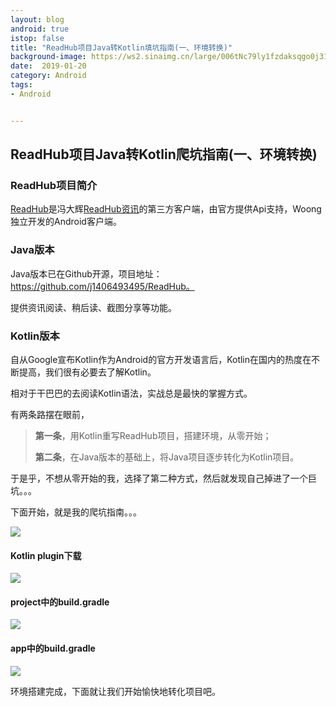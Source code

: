 ```yaml
---
layout: blog 
android: true 
istop: false
title: "ReadHub项目Java转Kotlin填坑指南(一、环境转换)" 
background-image: https://ws2.sinaimg.cn/large/006tNc79ly1fzdaksqgo0j31930u0n40.jpg
date:  2019-01-20
category: Android
tags: 
- Android


---
```


## ReadHub项目Java转Kotlin爬坑指南(一、环境转换)

### ReadHub项目简介

[ReadHub](https://github.com/j1406493495/ReadHub)是冯大辉[ReadHub资讯](https://readhub.me/)的第三方客户端，由官方提供Api支持，Woong独立开发的Android客户端。

### Java版本

Java版本已在Github开源，项目地址：https://github.com/j1406493495/ReadHub。

提供资讯阅读、稍后读、截图分享等功能。

### Kotlin版本

自从Google宣布Kotlin作为Android的官方开发语言后，Kotlin在国内的热度在不断提高，我们很有必要去了解Kotlin。

相对于干巴巴的去阅读Kotlin语法，实战总是最快的掌握方式。

有两条路摆在眼前，

> **第一条**，用Kotlin重写ReadHub项目，搭建环境，从零开始；
>
> **第二条**，在Java版本的基础上，将Java项目逐步转化为Kotlin项目。

于是乎，不想从零开始的我，选择了第二种方式，然后就发现自己掉进了一个巨坑。。。

下面开始，就是我的爬坑指南。。。

![](https://ws4.sinaimg.cn/large/006tNc79ly1fzdcz6zqbmj30ly02ot8y.jpg)

#### Kotlin plugin下载

![](https://ws4.sinaimg.cn/large/006tNc79ly1fzdcc4l01dj31ad0u0wjb.jpg)

#### project中的build.gradle

![](https://ws1.sinaimg.cn/large/006tNc79ly1fzdcgi7aicj312a0qidj3.jpg)

#### app中的build.gradle

![](https://ws2.sinaimg.cn/large/006tNc79ly1fzdcm94t8oj30xp0u0n3y.jpg)

环境搭建完成，下面就让我们开始愉快地转化项目吧。

